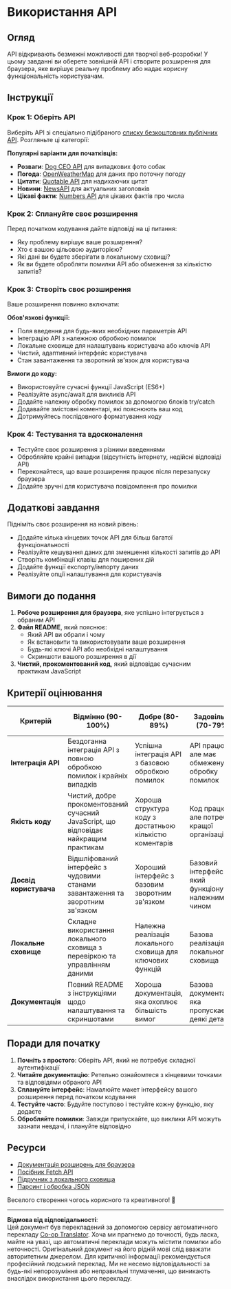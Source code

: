 <!--
CO_OP_TRANSLATOR_METADATA:
{
  "original_hash": "25b8d28b8531352d4eb67291fd7824c4",
  "translation_date": "2025-10-24T16:01:29+00:00",
  "source_file": "5-browser-extension/2-forms-browsers-local-storage/assignment.md",
  "language_code": "uk"
}
-->
# Використання API

## Огляд

API відкривають безмежні можливості для творчої веб-розробки! У цьому завданні ви оберете зовнішній API і створите розширення для браузера, яке вирішує реальну проблему або надає корисну функціональність користувачам.

## Інструкції

### Крок 1: Оберіть API
Виберіть API зі спеціально підібраного [списку безкоштовних публічних API](https://github.com/public-apis/public-apis). Розгляньте ці категорії:

**Популярні варіанти для початківців:**
- **Розваги**: [Dog CEO API](https://dog.ceo/dog-api/) для випадкових фото собак
- **Погода**: [OpenWeatherMap](https://openweathermap.org/api) для даних про поточну погоду
- **Цитати**: [Quotable API](https://quotable.io/) для надихаючих цитат
- **Новини**: [NewsAPI](https://newsapi.org/) для актуальних заголовків
- **Цікаві факти**: [Numbers API](http://numbersapi.com/) для цікавих фактів про числа

### Крок 2: Сплануйте своє розширення
Перед початком кодування дайте відповіді на ці питання:
- Яку проблему вирішує ваше розширення?
- Хто є вашою цільовою аудиторією?
- Які дані ви будете зберігати в локальному сховищі?
- Як ви будете обробляти помилки API або обмеження за кількістю запитів?

### Крок 3: Створіть своє розширення
Ваше розширення повинно включати:

**Обов'язкові функції:**
- Поля введення для будь-яких необхідних параметрів API
- Інтеграцію API з належною обробкою помилок
- Локальне сховище для налаштувань користувача або ключів API
- Чистий, адаптивний інтерфейс користувача
- Стан завантаження та зворотний зв'язок для користувача

**Вимоги до коду:**
- Використовуйте сучасні функції JavaScript (ES6+)
- Реалізуйте async/await для викликів API
- Додайте належну обробку помилок за допомогою блоків try/catch
- Додавайте змістовні коментарі, які пояснюють ваш код
- Дотримуйтесь послідовного форматування коду

### Крок 4: Тестування та вдосконалення
- Тестуйте своє розширення з різними введеннями
- Обробляйте крайні випадки (відсутність інтернету, недійсні відповіді API)
- Переконайтеся, що ваше розширення працює після перезапуску браузера
- Додайте зручні для користувача повідомлення про помилки

## Додаткові завдання

Підніміть своє розширення на новий рівень:
- Додайте кілька кінцевих точок API для більш багатої функціональності
- Реалізуйте кешування даних для зменшення кількості запитів до API
- Створіть комбінації клавіш для поширених дій
- Додайте функції експорту/імпорту даних
- Реалізуйте опції налаштування для користувачів

## Вимоги до подання

1. **Робоче розширення для браузера**, яке успішно інтегрується з обраним API
2. **Файл README**, який пояснює:
   - Який API ви обрали і чому
   - Як встановити та використовувати ваше розширення
   - Будь-які ключі API або необхідні налаштування
   - Скриншоти вашого розширення в дії
3. **Чистий, прокоментований код**, який відповідає сучасним практикам JavaScript

## Критерії оцінювання

| Критерій | Відмінно (90-100%) | Добре (80-89%) | Задовільно (70-79%) | Початковий рівень (60-69%) |
|----------|---------------------|---------------------|---------------------|--------------------|
| **Інтеграція API** | Бездоганна інтеграція API з повною обробкою помилок і крайніх випадків | Успішна інтеграція API з базовою обробкою помилок | API працює, але має обмежену обробку помилок | Інтеграція API має значні проблеми |
| **Якість коду** | Чистий, добре прокоментований сучасний JavaScript, що відповідає найкращим практикам | Хороша структура коду з достатньою кількістю коментарів | Код працює, але потребує кращої організації | Погана якість коду з мінімальними коментарями |
| **Досвід користувача** | Відшліфований інтерфейс з чудовими станами завантаження та зворотним зв'язком | Хороший інтерфейс з базовим зворотним зв'язком | Базовий інтерфейс, який функціонує належним чином | Поганий досвід користувача з заплутаним інтерфейсом |
| **Локальне сховище** | Складне використання локального сховища з перевіркою та управлінням даними | Належна реалізація локального сховища для ключових функцій | Базова реалізація локального сховища | Мінімальне або неправильне використання локального сховища |
| **Документація** | Повний README з інструкціями щодо налаштування та скриншотами | Хороша документація, яка охоплює більшість вимог | Базова документація, яка пропускає деякі деталі | Погана або відсутня документація |

## Поради для початку

1. **Почніть з простого**: Оберіть API, який не потребує складної аутентифікації
2. **Читайте документацію**: Ретельно ознайомтеся з кінцевими точками та відповідями обраного API
3. **Сплануйте інтерфейс**: Намалюйте макет інтерфейсу вашого розширення перед початком кодування
4. **Тестуйте часто**: Будуйте поступово і тестуйте кожну функцію, яку додаєте
5. **Обробляйте помилки**: Завжди припускайте, що виклики API можуть зазнати невдачі, і плануйте відповідно

## Ресурси

- [Документація розширень для браузера](https://developer.mozilla.org/docs/Mozilla/Add-ons/WebExtensions)
- [Посібник Fetch API](https://developer.mozilla.org/docs/Web/API/Fetch_API/Using_Fetch)
- [Підручник з локального сховища](https://developer.mozilla.org/docs/Web/API/Window/localStorage)
- [Парсинг і обробка JSON](https://developer.mozilla.org/docs/Web/JavaScript/Reference/Global_Objects/JSON)

Веселого створення чогось корисного та креативного! 🚀

---

**Відмова від відповідальності**:  
Цей документ був перекладений за допомогою сервісу автоматичного перекладу [Co-op Translator](https://github.com/Azure/co-op-translator). Хоча ми прагнемо до точності, будь ласка, майте на увазі, що автоматичні переклади можуть містити помилки або неточності. Оригінальний документ на його рідній мові слід вважати авторитетним джерелом. Для критичної інформації рекомендується професійний людський переклад. Ми не несемо відповідальності за будь-які непорозуміння або неправильні тлумачення, що виникають внаслідок використання цього перекладу.